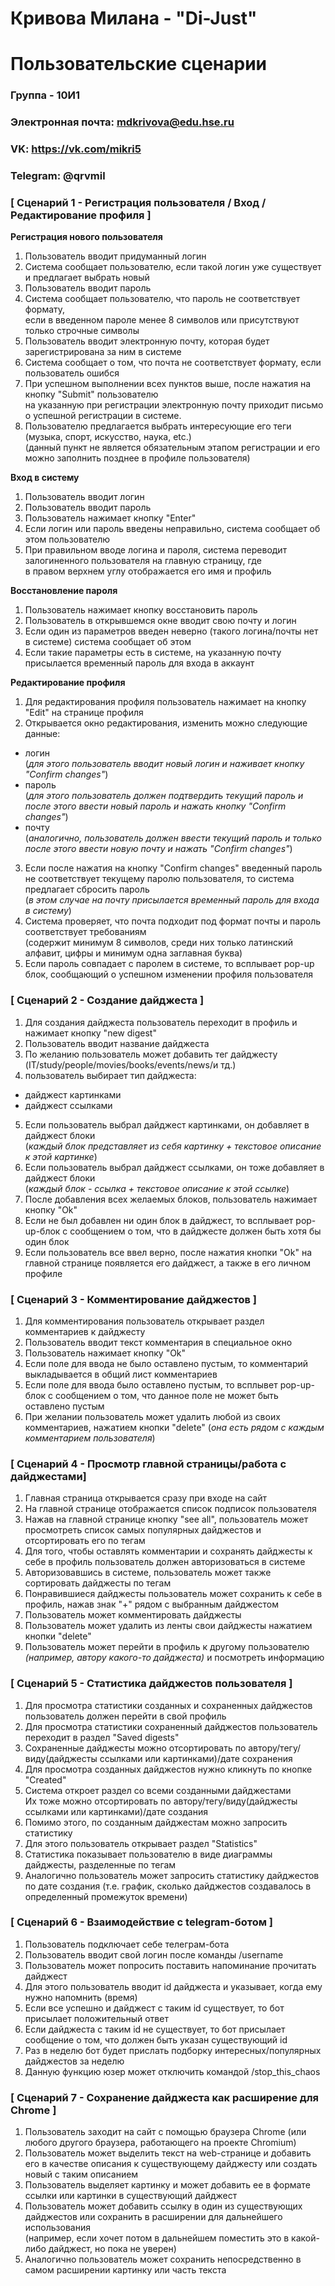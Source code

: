 # Кривова Милана - "Di-Just"  
# Пользовательские сценарии  
### Группа - 10И1  
### Электронная почта: mdkrivova@edu.hse.ru  
### VK: https://vk.com/mikri5  
### Telegram: @qrvmil  

### [ Сценарий 1 - Регистрация пользователя / Вход / Редактирование профиля  ]  
**Регистрация нового пользователя**  
1. Пользователь вводит придуманный логин
2. Система сообщает пользователю, если такой логин уже существует и предлагает выбрать новый
3. Пользователь вводит пароль
4. Система сообщает пользователю, что пароль не соответствует формату,  
если в введенном пароле менее 8 символов или присутствуют только строчные символы
5. Пользователь вводит электронную почту, которая будет зарегистрирована за ним в системе  
6. Система сообщает о том, что почта не соответствует формату, если пользователь ошибся
7. При успешном выполнении всех пунктов выше, после нажатия на кнопку "Submit" пользователю  
на указанную при регистрации электронную почту приходит письмо о успешной регистрации в системе.  
8. Пользователю предлагается выбрать интересующие его теги (музыка, спорт, искусство, наука, etc.)  
(данный пункт не является обязательным этапом регистрации и его можно заполнить позднее в профиле пользователя)  

**Вход в систему**  
1. Пользователь вводит логин
2. Пользователь вводит пароль
3. Пользователь нажимает кнопку "Enter"
4. Если логин или пароль введены неправильно, система сообщает об этом пользователю
5. При правильном вводе логина и пароля, система переводит залогиненного пользователя на главную страницу, где  
в правом верхнем углу отображается его имя и профиль  

**Восстановление пароля**  
1. Пользователь нажимает кнопку восстановить пароль  
2. Пользователь в открывшемся окне вводит свою почту и логин  
3. Если один из параметров введен неверно (такого логина/почты нет в системе) система сообщает об этом  
4. Если такие параметры есть в системе, на указанную почту присылается временный пароль для входа в аккаунт  

**Редактирование профиля**
1. Для редактирования профиля пользователь нажимает на кнопку "Edit" на странице профиля  
2. Открывается окно редактирования, изменить можно следующие данные:  
- логин  
(*для этого пользователь вводит новый логин и наживает кнопку "Confirm changes"*)  
- пароль  
(*для этого пользователь должен подтвердить текущий пароль и после этого ввести новый пароль и нажать кнопку "Confirm changes"*)  
- почту  
(*аналогично, пользователь должен ввести текущий пароль и только после этого ввести новую почту и нажать "Confirm changes"*)  
3. Если после нажатия на кнопку "Confirm changes" введенный пароль не соответствует текущему паролю пользователя, то система предлагает сбросить пароль  
(*в этом случае на почту присылается временный пароль для входа в систему*)  
4. Система проверяет, что почта подходит под формат почты и пароль соответствует требованиям  
(содержит минимум 8 символов, среди них только латинский алфавит, цифры и минимум одна заглавная буква)  
5. Если пароль совпадает с паролем в системе, то всплывает pop-up блок, сообщающий о успешном изменении профиля пользователя  

### [ Сценарий 2 - Создание дайджеста ]
1. Для создания дайджеста пользователь переходит в профиль и нажимает кнопку "new digest"  
2. Пользователь вводит название дайджеста  
3. По желанию пользователь может добавить тег дайджесту (IT/study/people/movies/books/events/news/и тд.)  
4. пользователь выбирает тип дайджеста:  
- дайджест картинками  
- дайджест ссылками  
5. Если пользователь выбрал дайджест картинками, он добавляет в дайджест блоки  
(*каждый блок представляет из себя картинку + текстовое описание к этой картинке*)  
6. Если пользователь выбрал дайджест ссылками, он тоже добавляет в дайджест блоки  
(*каждый блок - ссылка + текстовое описание к этой ссылке*)  
7. После добавления всех желаемых блоков, пользователь нажимает кнопку "Ok"  
8. Если не был добавлен ни один блок в дайджест, то всплывает pop-up-блок с сообщением о том, что в дайджесте должен быть хотя бы один блок  
9. Если пользователь все ввел верно, после нажатия кнопки "Ok" на главной странице появляется его дайджест, а также в его личном профиле  

### [ Сценарий 3 - Комментирование дайджестов ]
1. Для комментирования пользователь открывает раздел комментариев к дайджесту  
2. Пользователь вводит текст комментария в специальное окно  
3. Пользователь нажимает кнопку "Ok"
4. Если поле для ввода не было оставлено пустым, то комментарий выкладывается в общий лист комментариев  
5. Если поле для ввода было оставлено пустым, то всплывет pop-up-блок с сообщением о том, что данное поле не может быть оставлено пустым  
6. При желании пользователь может удалить любой из своих комментариев, нажатием кнопки "delete" (*она есть рядом с каждым комментарием пользователя*)  

### [ Сценарий 4 - Просмотр главной страницы/работа с дайджестами]  
1. Главная страница открывается сразу при входе на сайт  
2. На главной странице отображается список подписок пользователя  
3. Нажав на главной странице кнопку "see all", пользователь может просмотреть список самых популярных дайджестов и отсортировать его по тегам  
4. Для того, чтобы оставлять комментарии и сохранять дайджесты к себе в профиль пользователь должен авторизоваться в системе  
5. Авторизовавшись в системе, пользователь может также сортировать дайджесты по тегам  
6. Понравившиеся дайджесты пользователь может сохранить к себе в профиль, нажав знак "+" рядом с выбранным дайджестом  
7. Пользователь может комментировать дайджесты  
8. Пользователь может удалить из ленты свои дайджесты нажатием кнопки "delete"  
9. Пользователь может перейти в профиль к другому пользователю *(например, автору какого-то дайджеста)* и посмотреть информацию  

### [ Сценарий 5 - Статистика дайджестов пользователя ]
1. Для просмотра статистики созданных и сохраненных дайджестов пользователь должен перейти в свой профиль  
2. Для просмотра статистики сохраненный дайджестов пользователь переходит в раздел "Saved digests"  
3. Сохраненные дайджесты можно отсортировать по автору/тегу/виду(дайджесты ссылками или картинками)/дате сохранения  
4. Для просмотра созданных дайджестов нужно кликнуть по кнопке "Created"  
5. Система откроет раздел со всеми созданными дайджестами  
Их тоже можно отсортировать по автору/тегу/виду(дайджесты ссылками или картинками)/дате создания  
6. Помимо этого, по созданным дайджестам можно запросить статистику
7. Для этого пользователь открывает раздел "Statistics"  
8. Статистика показывает пользователю в виде диаграммы дайджесты, разделенные по тегам  
9. Аналогично пользователь может запросить статистику дайджестов по дате создания (т.е. график, сколько дайджестов создавалось в определенный промежуток времени)  

### [ Сценарий 6 - Взаимодействие с telegram-ботом ]  
1. Пользователь подключает себе телеграм-бота  
2. Пользователь вводит свой логин после команды /username  
3. Пользователь может попросить поставить напоминание прочитать дайджест
4. Для этого пользователь вводит id дайджеста и указывает, когда ему нужно напомнить (время)  
5. Если все успешно и дайджест с таким id существует, то бот присылает положительный ответ  
6. Если дайджеста с таким id не существует, то бот присылает сообщение о том, что должен быть указан существующий id  
7. Раз в неделю бот будет прислать подборку интересных/популярных дайджестов за неделю  
8. Данную функцию юзер может отключить командой /stop_this_chaos  

### [ Сценарий 7 - Сохранение дайджеста как расширение для Chrome ]  
1. Пользователь заходит на сайт с помощью браузера Chrome (или любого другого браузера, работающего на проекте Chromium)  
2. Пользователь может выделить текст на web-странице и добавить его в качестве описания к существующему дайджесту или создать новый с таким описанием  
3. Пользователь выделяет картинку и может добавить ее в формате ссылки или картинки в существующий дайджест  
4. Пользователь может добавить ссылку в один из существующих дайджестов или сохранить в расширении для дальнейшего использования  
(например, если хочет потом в дальнейшем поместить это в какой-либо дайджест, но пока не уверен)  
5. Аналогично пользователь может сохранить непосредственно в самом расширении картинку или часть текста  











